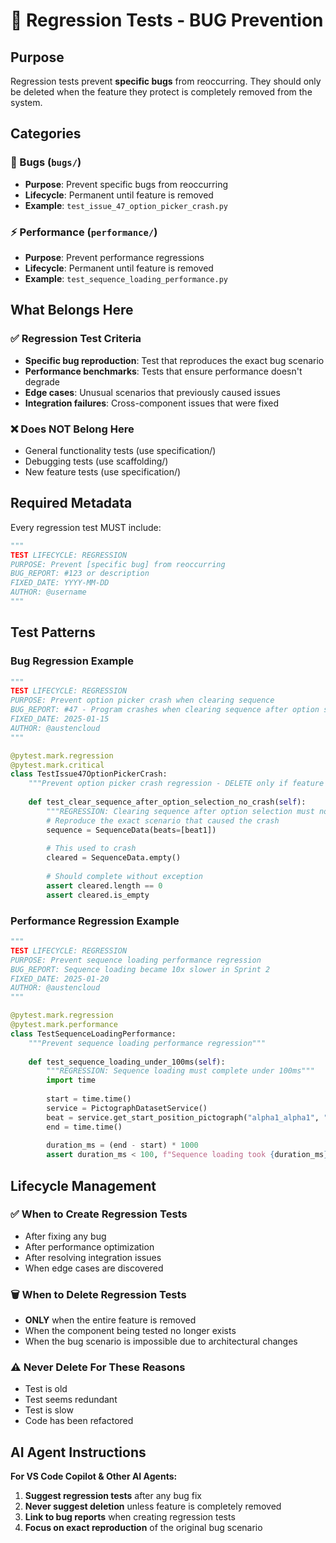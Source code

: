 # 🐛 Regression Tests - BUG Prevention

## Purpose
Regression tests prevent **specific bugs** from reoccurring. They should only be deleted when the feature they protect is completely removed from the system.

## Categories

### 🐛 Bugs (`bugs/`)
- **Purpose**: Prevent specific bugs from reoccurring
- **Lifecycle**: Permanent until feature is removed
- **Example**: `test_issue_47_option_picker_crash.py`

### ⚡ Performance (`performance/`)
- **Purpose**: Prevent performance regressions
- **Lifecycle**: Permanent until feature is removed
- **Example**: `test_sequence_loading_performance.py`

## What Belongs Here

### ✅ Regression Test Criteria
- **Specific bug reproduction**: Test that reproduces the exact bug scenario
- **Performance benchmarks**: Tests that ensure performance doesn't degrade
- **Edge cases**: Unusual scenarios that previously caused issues
- **Integration failures**: Cross-component issues that were fixed

### ❌ Does NOT Belong Here
- General functionality tests (use specification/)
- Debugging tests (use scaffolding/)
- New feature tests (use specification/)

## Required Metadata

Every regression test MUST include:

```python
"""
TEST LIFECYCLE: REGRESSION
PURPOSE: Prevent [specific bug] from reoccurring
BUG_REPORT: #123 or description
FIXED_DATE: YYYY-MM-DD
AUTHOR: @username
"""
```

## Test Patterns

### Bug Regression Example
```python
"""
TEST LIFECYCLE: REGRESSION
PURPOSE: Prevent option picker crash when clearing sequence
BUG_REPORT: #47 - Program crashes when clearing sequence after option selection
FIXED_DATE: 2025-01-15
AUTHOR: @austencloud
"""

@pytest.mark.regression
@pytest.mark.critical
class TestIssue47OptionPickerCrash:
    """Prevent option picker crash regression - DELETE only if feature removed"""
    
    def test_clear_sequence_after_option_selection_no_crash(self):
        """REGRESSION: Clearing sequence after option selection must not crash"""
        # Reproduce the exact scenario that caused the crash
        sequence = SequenceData(beats=[beat1])
        
        # This used to crash
        cleared = SequenceData.empty()
        
        # Should complete without exception
        assert cleared.length == 0
        assert cleared.is_empty
```

### Performance Regression Example
```python
"""
TEST LIFECYCLE: REGRESSION
PURPOSE: Prevent sequence loading performance regression
BUG_REPORT: Sequence loading became 10x slower in Sprint 2
FIXED_DATE: 2025-01-20
AUTHOR: @austencloud
"""

@pytest.mark.regression
@pytest.mark.performance
class TestSequenceLoadingPerformance:
    """Prevent sequence loading performance regression"""
    
    def test_sequence_loading_under_100ms(self):
        """REGRESSION: Sequence loading must complete under 100ms"""
        import time
        
        start = time.time()
        service = PictographDatasetService()
        beat = service.get_start_position_pictograph("alpha1_alpha1", "diamond")
        end = time.time()
        
        duration_ms = (end - start) * 1000
        assert duration_ms < 100, f"Sequence loading took {duration_ms}ms (limit: 100ms)"
```

## Lifecycle Management

### ✅ When to Create Regression Tests
- After fixing any bug
- After performance optimization
- After resolving integration issues
- When edge cases are discovered

### 🗑️ When to Delete Regression Tests
- **ONLY** when the entire feature is removed
- When the component being tested no longer exists
- When the bug scenario is impossible due to architectural changes

### ⚠️ Never Delete For These Reasons
- Test is old
- Test seems redundant
- Test is slow
- Code has been refactored

## AI Agent Instructions

**For VS Code Copilot & Other AI Agents:**

1. **Suggest regression tests** after any bug fix
2. **Never suggest deletion** unless feature is completely removed
3. **Link to bug reports** when creating regression tests
4. **Focus on exact reproduction** of the original bug scenario
